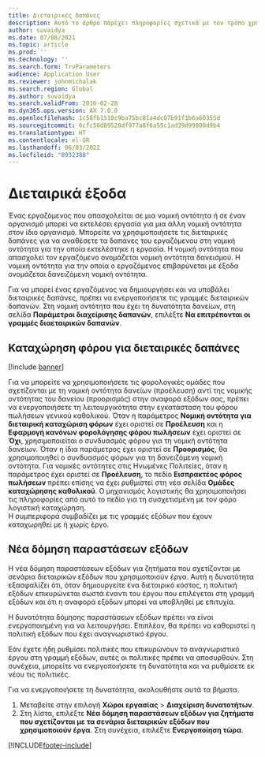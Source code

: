 ```yaml
---
title: Διεταιρικές δαπάνες
description: Αυτό το άρθρο παρέχει πληροφορίες σχετικά με τον τρόπο χρήσης των διεταιρικών εξόδων για την ανάθεση των εξόδων ενός εργαζόμενου στη νομική οντότητα για την οποία εκτελέστηκε η εργασία.
author: suvaidya
ms.date: 07/08/2021
ms.topic: article
ms.prod: ''
ms.technology: ''
ms.search.form: TrvParameters
audience: Application User
ms.reviewer: johnmichalak
ms.search.region: Global
ms.author: suvaidya
ms.search.validFrom: 2016-02-28
ms.dyn365.ops.version: AX 7.0.0
ms.openlocfilehash: 1c58fb1510c9ba75bc81a4dc07b91f1b6a60355d
ms.sourcegitcommit: 6cfc50d89528df977a8f6a55c1ad39d99800d9b4
ms.translationtype: HT
ms.contentlocale: el-GR
ms.lasthandoff: 06/03/2022
ms.locfileid: "8932388"
---
```

# <a name="intercompany-expenses"></a>Διεταιρικά έξοδα

Ένας εργαζόμενος που απασχολείται σε μια νομική οντότητα ή σε έναν οργανισμό μπορεί να εκτελέσει εργασία για μια άλλη νομική οντότητα στον ίδιο οργανισμό. Μπορείτε να χρησιμοποιήσετε τις διεταιρικές δαπάνες για να αναθέσετε τα δαπάνες του εργαζόμενου στη νομική οντότητα για την οποία εκτελέστηκε η εργασία. Η νομική οντότητα που απασχολεί τον εργαζόμενο ονομάζεται νομική οντότητα δανεισμού. Η νομική οντότητα για την οποία ο εργαζόμενος επιβαρύνεται με έξοδα ονομάζεται δανειζόμενη νομική οντότητα. 

Για να μπορεί ένας εργαζόμενος να δημιουργήσει και να υποβάλει διεταιρικές δαπάνες, πρέπει να ενεργοποιήσετε τις γραμμές διεταιρικών δαπανών. Στη νομική οντότητα που έχει τη δυνατότητα δανείων, στη σελίδα **Παράμετροι διαχείρισης δαπανών**, επιλέξτε **Να επιτρέπονται οι γραμμές διαεταιρικών δαπανών**. 

## <a name="tax-posting-for-intercompany-expenses"></a>Καταχώρηση φόρου για διεταιρικές δαπάνες

[!include [banner](../includes/banner.md)]

Για να μπορείτε να χρησιμοποιήσετε τις φορολογικές ομάδες που σχετίζονται με τη νομική οντότητα δανείων (προέλευση) αντί της νομικής οντότητας του δανείου (προορισμός) στην αναφορά εξόδων σας, πρέπει να ενεργοποιήσετε τη λειτουργικότητα στην εγκατάσταση του φόρου πωλήσεων γενικού καθολικού. Όταν η παράμετρος **Νομική οντότητα για διεταιρική καταχώριση φόρων** έχει οριστεί σε **Προέλευση** και η **Εφαρμογή κανόνων φορολόγησης φόρου πωλήσεων** έχει οριστεί σε **Όχι**, χρησιμοποιείται ο συνδυασμός φόρου για τη νομική οντότητα δανείων. Όταν η ίδια παράμετρος έχει οριστεί σε **Προορισμός**, θα χρησιμοποιηθεί ο συνδυασμός φόρων για τη δανειζόμενη νομική οντότητα. Για νομικές οντότητες στις Ηνωμένες Πολιτείες, όταν η παράμετρος έχει οριστεί σε **Προέλευση**, το πεδίο **Εισπρακτέος φόρος πωλήσεων** πρέπει επίσης να έχει ρυθμιστεί στη νέα σελίδα **Ομάδες καταχώρησης καθολικού**. Ο μηχανισμός λογιστικής θα χρησιμοποιήσει τις πληροφορίες από αυτό το πεδίο για τη συσχετισμένη με τον φόρο λογιστική καταχώρηση.   
Η συμπεριφορά συμβαδίζει με τις γραμμές εξόδων που έχουν καταχωρηθεί με ή χωρίς έργο.  

## <a name="new-expense-expression-builder"></a>Νέα δόμηση παραστάσεων εξόδων

Η νέα δόμηση παραστάσεων εξόδων για ζητήματα που σχετίζονται με σενάρια διεταιρικών εξόδων που χρησιμοποιούν έργα. Αυτή η δυνατότητα εξασφαλίζει ότι, όταν δημιουργείτε ένα διεταιρικό κόστος, η πολιτική εξόδων επικυρώνεται σωστά έναντι του έργου που επιλέγεται στη γραμμή εξόδων και ότι η αναφορά εξόδων μπορεί να υποβληθεί με επιτυχία.

Η δυνατότητα δόμησης παραστάσεων εξόδων πρέπει να είναι ενεργοποιημένη για να λειτουργήσει. Επιπλέον, θα πρέπει να καθοριστεί η πολιτική εξόδων που έχει αναγνωριστικό έργου.

Εάν έχετε ήδη ρυθμίσει πολιτικές που επικυρώνουν το αναγνωριστικό έργου στη γραμμή εξόδων, αυτές οι πολιτικές πρέπει να αποσυρθούν. Στη συνέχεια, μπορείτε να ενεργοποιήσετε τη δυνατότητα και να ρυθμίσετε εκ νέου τις πολιτικές.

Για να ενεργοποιήσετε τη δυνατότητα, ακολουθήστε αυτά τα βήματα.

1. Μεταβείτε στην επιλογή **Χώροι εργασίας** \> **Διαχείριση δυνατοτήτων**.
2. Στη λίστα, επιλέξτε **Νέα δόμηση παραστάσεων εξόδων για ζητήματα που σχετίζονται με τα σενάρια διεταιρικών εξόδων που χρησιμοποιούν έργα**. Στη συνέχεια, επιλέξτε **Ενεργοποίηση τώρα**.

[!INCLUDE[footer-include](../includes/footer-banner.md)]
